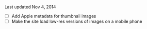 Last updated Nov 4, 2014

- [ ] Add Apple metadata for thumbnail images
- [ ] Make the site load low-res versions of images on a mobile phone
